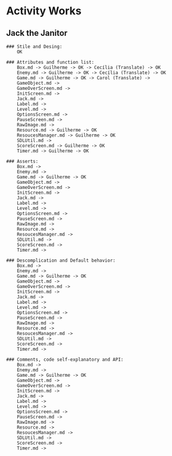 # Activity Works  

## Jack the Janitor  

	### Stile and Desing:
		OK

	### Attributes and function list:  
		Box.md -> Guilherme -> OK -> Cecília (Translate) -> OK  
		Enemy.md -> Guilherme -> OK -> Cecília (Translate) -> OK  
		Game.md -> Guilherme -> OK -> Carol (Translate) ->  
		GameObject.md ->  
		GameOverScreen.md ->  
		InitScreen.md ->  
		Jack.md ->  
		Label.md ->  
		Level.md ->  
		OptionsScreen.md ->  
		PauseScreen.md ->  
		RawImage.md ->  
		Resource.md -> Guilherme -> OK  
		ResoucesManager.md -> Guilherme -> OK  
		SDLUtil.md ->  
		ScoreScreen.md -> Guilherme -> OK  
		Timer.md -> Guilherme -> OK  

	### Asserts:  
		Box.md ->  
		Enemy.md ->  
		Game.md -> Guilherme -> OK  
		GameObject.md ->  
		GameOverScreen.md ->  
		InitScreen.md ->  
		Jack.md ->  
		Label.md ->  
		Level.md ->  
		OptionsScreen.md ->  
		PauseScreen.md ->  
		RawImage.md ->  
		Resource.md ->  
		ResoucesManager.md ->  
		SDLUtil.md ->  
		ScoreScreen.md ->  
		Timer.md ->  

	### Descomplication and Default behavior:  
		Box.md ->  
		Enemy.md ->  
		Game.md -> Guilherme -> OK  
		GameObject.md ->  
		GameOverScreen.md ->  
		InitScreen.md ->  
		Jack.md ->  
		Label.md ->  
		Level.md ->  
		OptionsScreen.md ->  
		PauseScreen.md ->  
		RawImage.md ->  
		Resource.md ->  
		ResoucesManager.md ->  
		SDLUtil.md ->  
		ScoreScreen.md ->  
		Timer.md ->  

	### Comments, code self-explanatory and API:  
		Box.md ->  
		Enemy.md ->  
		Game.md -> Guilherme -> OK  
		GameObject.md ->  
		GameOverScreen.md ->  
		InitScreen.md ->  
		Jack.md ->  
		Label.md ->  
		Level.md ->  
		OptionsScreen.md ->  
		PauseScreen.md ->  
		RawImage.md ->  
		Resource.md ->  
		ResoucesManager.md ->  
		SDLUtil.md ->  
		ScoreScreen.md ->  
		Timer.md ->  